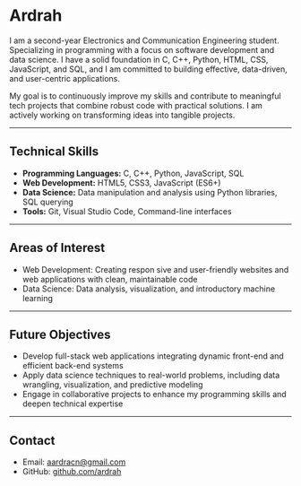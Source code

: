 # Ardrah

I am a second-year  Electronics and Communication Engineering student. Specializing in programming with a focus on software development and data science. I have a solid foundation in C, C++, Python, HTML, CSS, JavaScript, and SQL, and I am committed to building effective, data-driven, and user-centric applications.

My goal is to continuously improve my skills and contribute to meaningful tech projects that combine robust code with practical solutions. I am actively working on transforming ideas into tangible projects.

---

## Technical Skills

- **Programming Languages:** C, C++, Python, JavaScript, SQL  
- **Web Development:** HTML5, CSS3, JavaScript (ES6+)  
- **Data Science:** Data manipulation and analysis using Python libraries, SQL querying  
- **Tools:** Git, Visual Studio Code, Command-line interfaces  

---

## Areas of Interest

- Web Development: Creating respon
  sive and user-friendly websites and web applications with clean, maintainable code  
- Data Science: Data analysis, visualization, and introductory machine learning  

---

## Future Objectives

- Develop full-stack web applications integrating dynamic front-end and efficient back-end systems  
- Apply data science techniques to real-world problems, including data wrangling, visualization, and predictive modeling  
- Engage in collaborative projects to enhance my programming skills and deepen technical expertise  

---

## Contact

- Email: [aardracn@gmail.com](mailto:aardracn@gmail.com)  
- GitHub: [github.com/ardrah](https://github.com/ardrah)  
